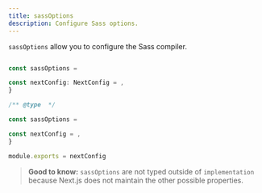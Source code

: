 ```yaml
---
title: sassOptions
description: Configure Sass options.
---
```


`sassOptions` allow you to configure the Sass compiler.

```ts filename="next.config.ts" switcher

const sassOptions = 

const nextConfig: NextConfig = ,
}

```

```js filename="next.config.js" switcher
/** @type  */

const sassOptions = 

const nextConfig = ,
}

module.exports = nextConfig
```

> **Good to know:** `sassOptions` are not typed outside of `implementation` because Next.js does not maintain the other possible properties.